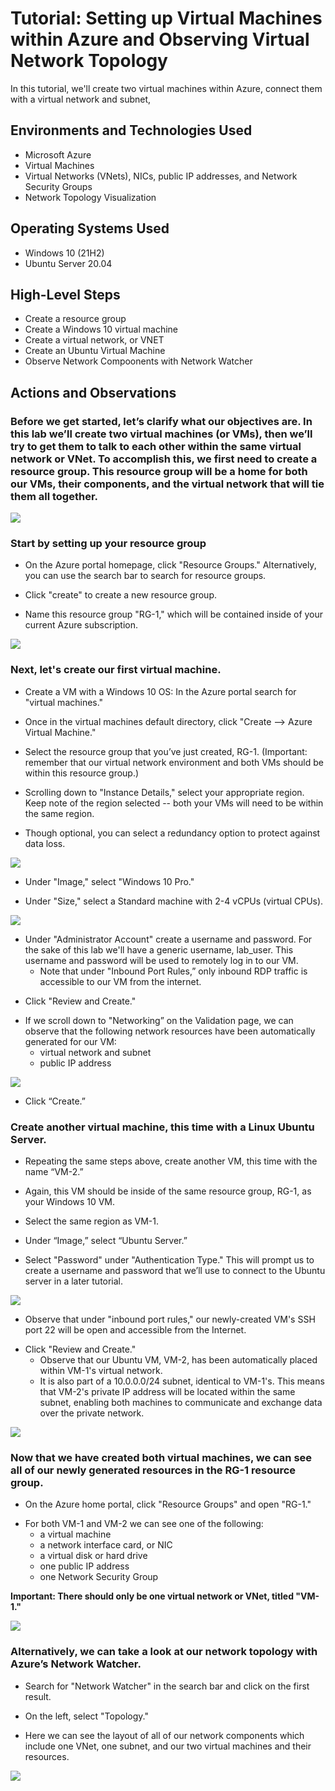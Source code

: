 <h1>Tutorial: Setting up Virtual Machines within Azure and Observing Virtual Network Topology</h1>
In this tutorial, we'll create two virtual machines within Azure, connect them with a virtual network and subnet,  <br />

<h2>Environments and Technologies Used</h2>

- Microsoft Azure
- Virtual Machines
- Virtual Networks (VNets), NICs, public IP addresses, and Network Security Groups
- Network Topology Visualization

<h2>Operating Systems Used </h2>

- Windows 10 (21H2)
- Ubuntu Server 20.04

<h2>High-Level Steps</h2>

- Create a resource group
- Create a Windows 10 virtual machine
- Create a virtual network, or VNET
- Create an Ubuntu Virtual Machine
- Observe Network Compoonents with Network Watcher

<h2>Actions and Observations</h2>

<body>
  <h3>Before we get started, let’s clarify what our objectives are. In this lab we’ll create two virtual machines (or VMs), then we’ll try to get them to talk to each other within the same virtual network or VNet. To accomplish this, we first need to create a resource group. This resource group will be a home for both our VMs, their components, and the virtual network that will tie them all together.</h3>
  <img src="https://github.com/amaraphi/azure-network-protocols/assets/144752187/da3daa8d-c707-46d0-8ee5-58d15d28a373"/>
  <h3>Start by setting up your resource group</h3>
  <ul>
    <li>On the Azure portal homepage, click "Resource Groups." Alternatively, you can use the search bar to search for resource groups.</li>
  </ul>
  <ul>
    <li>Click "create" to create a new resource group.</li>
  </ul>
  <ul>
    <li>Name this resource group "RG-1," which will be contained inside of your current Azure subscription.</li>
  </ul>
  <img src="https://github.com/amaraphi/azure-network-protocols/assets/144752187/a8426ecf-ee78-4099-b87b-9714d31c1dc9"/>
  <h3><strong>Next, let's create our first virtual machine.</strong></h3>
  <ul>
    <li>Create a VM with a Windows 10 OS: In the Azure portal search for "virtual machines."</li>
  </ul>
  <ul>
    <li>Once in the virtual machines default directory, click "Create --&gt; Azure Virtual Machine."</li>
  </ul>
  <ul>
    <li>Select the resource group that you’ve just created, RG-1. (Important: remember that our virtual network environment and both VMs should be within this resource group.)</li>
  </ul>
  <ul>
    <li>Scrolling down to "Instance Details," select your appropriate region. Keep note of the region selected -- both your VMs will need to be within the same region.</li>
  </ul>
  <ul>
    <li>Though optional, you can select a redundancy option to protect against data loss.</li>
  </ul>
  <img src="https://github.com/amaraphi/azure-network-protocols/assets/144752187/d8c54a26-664a-4947-bdbf-14bc0066f128"/>
  <ul>
    <li>Under "Image," select "Windows 10 Pro."</li>
  </ul>
  <ul>
    <li>Under "Size," select a Standard machine with 2-4 vCPUs (virtual CPUs).</li>
  </ul>
  <img src="https://github.com/amaraphi/azure-network-protocols/assets/144752187/9beb90ea-d35c-4417-a552-70271bf7b0cf"/>
  <ul>
    <li>Under "Administrator Account" create a username and password. For the sake of this lab we'll have a generic username, lab_user. This username and password will be used to remotely log in to our VM.
      <ul>
        <li>Note that under "Inbound Port Rules,” only inbound RDP traffic is accessible to our VM from the internet.</li>
      </ul>
    </li>
  </ul>
  <ul>
    <li>Click "Review and Create."</li>
  </ul>
  <ul>
    <li>If we scroll down to "Networking” on the Validation page, we can observe that the following network resources have been automatically generated for our VM:
      <ul>
        <li>virtual network and subnet</li>
      </ul>
      <ul>
        <li>public IP address</li>
      </ul>
    </li>
  </ul>
  <img src="https://github.com/amaraphi/azure-network-protocols/assets/144752187/7a6544c0-92fd-4d9a-98d8-5f5c32f5fa07"/>
  <ul>
    <li>Click “Create.”</li>
  </ul>
  <h3>Create another virtual machine, this time with a Linux Ubuntu Server.</h3>
  <ul>
    <li>Repeating the same steps above, create another VM, this time with the name “VM-2.”</li>
  </ul>
  <ul>
    <li>Again, this VM should be inside of the same resource group, RG-1, as your Windows 10 VM.</li>
  </ul>
  <ul>
    <li>Select the same region as VM-1.</li>
  </ul>
  <ul>
    <li>Under “Image,” select “Ubuntu Server.”</li>
  </ul>
  <ul>
    <li>Select "Password" under "Authentication Type." This will prompt us to create a username and password that we’ll use to connect to the Ubuntu server in a later tutorial.</li>
  </ul>
  <img src="https://github.com/amaraphi/azure-network-protocols/assets/144752187/42eb0a12-78e9-4a4a-8306-438de3e8ce3d"/>
  <ul>
    <li>Observe that under "inbound port rules," our newly-created VM's SSH port 22 will be open and accessible from the Internet.</li>
  </ul>
  <ul>
    <li>Click "Review and Create."
      <ul>
        <li>Observe that our Ubuntu VM, VM-2, has been automatically placed within VM-1's virtual network.</li>
      </ul>
      <ul>
        <li>It is also part of a 10.0.0.0/24 subnet, identical to VM-1's. This means that VM-2's private IP address will be located within the same subnet, enabling both machines to communicate and exchange data over the private network.</li>
      </ul>
    </li>
  </ul>
  <img src="https://github.com/amaraphi/azure-network-protocols/assets/144752187/d2281b17-bc67-44d4-9199-54ec3c34f6db"/>
  <h3>Now that we have created both virtual machines, we can see all of our newly generated resources in the RG-1 resource group.</h3>
  <ul>
    <li>On the Azure home portal, click "Resource Groups" and open "RG-1."</li>
  </ul>
  <ul>
    <li>For both VM-1 and VM-2 we can see one of the following:
      <ul>
        <li>a virtual machine</li>
      </ul>
      <ul>
        <li>a network interface card, or NIC</li>
      </ul>
      <ul>
        <li>a virtual disk or hard drive</li>
      </ul>
      <ul>
        <li>one public IP address</li>
      </ul>
      <ul>
        <li>one Network Security Group</li>
      </ul>
    </li>
  </ul>
  <p><strong>Important: There should only be one virtual network or VNet, titled "VM-1."</strong></p>
  <img src="https://github.com/amaraphi/azure-network-protocols/assets/144752187/13256a3a-6e39-4f17-84e1-87d2a2692360"/>
  <h3><strong>Alternatively, we can take a look at our network topology with Azure’s Network Watcher.</strong></h3>
  <ul>
    <li>Search for "Network Watcher" in the search bar and click on the first result.</li>
  </ul>
  <ul>
    <li>On the left, select "Topology."</li>
  </ul>
  <ul>
    <li>Here we can see the layout of all of our network components which include one VNet, one subnet, and our two virtual machines and their resources.</li>
  </ul>
  <img src="https://github.com/amaraphi/azure-network-protocols/assets/144752187/d28abb17-5a6b-4639-b78b-a2a6a6fb7dfb"/>
</body>
</html>



<br />
